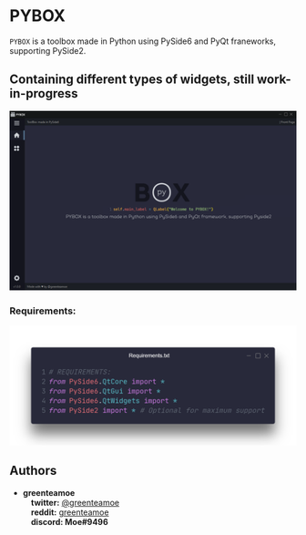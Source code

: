 # PYBOX
``PYBOX`` is a toolbox made in Python using PySide6 and PyQt franeworks, supporting PySide2.
## Containing different types of widgets, still work-in-progress
![](/github/pybox_sample_closed.png)

### Requirements:
![](/github/requirements_lib.png)

## Authors

* **greenteamoe**  
 **twitter:** [@greenteamoe](https://twitter.com/greenteamoe)  
 **reddit:** [greenteamoe](https://www.reddit.com/user/greenteamoe)  
 **discord: Moe#9496**  

